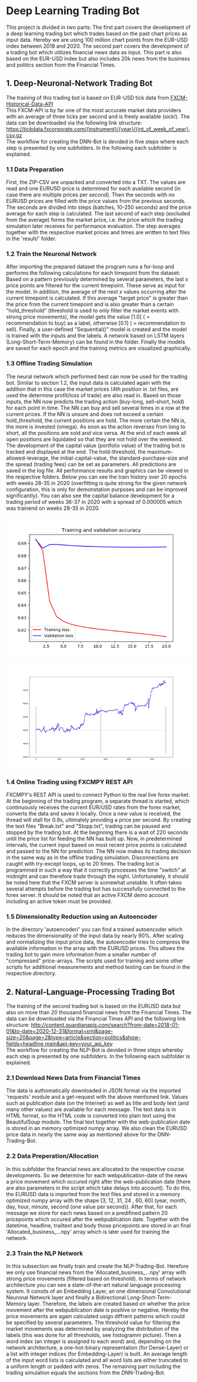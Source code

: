 # Deep Learning Trading Bot

This project is divided in two parts: The first part covers the development of a deep learning trading bot which trades based on the past chart prices as input data. Hereby we are using 100 million chart points from the EUR-USD index between 2018 and 2020. The second part covers the development of a trading bot which utilizes financial news data as input. This part is also based on the EUR-USD index but also includes 20k news from the business and politics section from the Financial Times.

## 1. Deep-Neuronal-Network Trading Bot
The training of this trading bot is based on EUR-USD tick data from <a href="https://financebets.de](https://fxcm-api.readthedocs.io/en/latest/marketdata.html">FXCM-Historical-Data-API</a><br />
This FXCM-API is by far one of the most accurate market data providers with an average of three ticks per second and is freely available (sick!). The data can be downloaded via the following link structure: https://tickdata.fxcorporate.com/{instrument}/{year}/{int_of_week_of_year}.csv.gz<br />
The workflow for creating the DNN-Bot is devided in five steps where each step is presented by one subfolders. In the following each subfolder is explained.

### 1.1 Data Preparation
First, the ZIP-CSV are unpacked and converted into a TXT. The values are read and one EURUSD price is determined for each available second (in case there are multiple prices per second). Then the seconds with no EURUSD prices are filled with the price values from the previous seconds. The seconds are divided into steps (batches, 10-250 seconds) and the price average for each step is calculated. The last second of each step (excluded from the average) forms the market price, i.e. the price which the trading simulation later receives for performance evaluation. The step averages together with the respective market prices and times are written to text files in the 'result/' folder.

### 1.2 Train the Neuronal Network
After importing the prepared dataset the program runs a for-loop and performs the following calculations for each timepoint from the dataset: Based on a pattern previously determined by several parameters, the last x price points are filtered for the current timepoint. These serve as input for the model. In addition, the average of the next x values occurring after the current timepoint is calculated. If this average "target price" is greater than the price from the current timepoint and is also greater than a certain "hold_threshold" (threshold is used to only filter the market events with strong price movements), the model gets the value [1.0] ( = recommendation to buy) as a label, otherwise [0.1] ( = recommendation to sell). Finally, a user-defined "Sequential()" model is created and the model is trained with the inputs and the labels. A network based on LSTM layers (Long-Short-Term-Memory) can be found in the folder. Finally the models are saved for each epoch and the training metrics are visualized graphically.

### 1.3 Offline Trading Simulation
The neural network which performed best can now be used for the trading bot. Similar to section 1.2, the input data is calculated again with the addition that in this case the market prices (4th position in .txt files, are used the determine profit/loss of trade) are also read in. Based on those inputs, the NN now predicts the trading action (buy-long, sell-short, hold) for each point in time. The NN can buy and sell several times in a row at the current prices. If the NN is unsure and does not exceed a certain hold_threshold, the current positions are hold. The more certain the NN is, the more is invested (omega). As soon as the action reverses from long to short, all the positions are sold and vice versa. At the end of each week all open positions are liquidated so that they are not hold over the weekend. The development of the capital value (portfolio value) of the trading bot is tracked and displayed at the end. The hold-threshold, the maximum-allowed-leverage, the initial-capital-value, the standard-purchase-size and the spread (trading fees) can be set as parameters. All predictions are saved in the log file. All performance results and graphics can be viewed in the respective folders. Below you can see the train history over 20 epochs with weeks 28-35 in 2020 (overfitting is quite strong for the given network configuration, this is only for demonstation purposes and can be improved significantly). You can also see the capital balance development for a trading period of weeks 36-37 in 2020 with a spread of 0.000005 which was trainend on weeks 28-35 in 2020.<br /><br />
![Screenshots_1](https://github.com/adriankuehn/deep-learning-trading-bot/blob/main/trading_based_on_DNN/train_neuronal_network/Figure_Train_History.png)<br /><br />
![Screenshots_2](https://github.com/adriankuehn/deep-learning-trading-bot/blob/main/trading_based_on_DNN/offline_trading_simulation/Capital_Belance_Development.png)



### 1.4 Online Trading using FXCMPY REST API
FXCMPY's REST API is used to connect Python to the real live forex market. At the beginning of the trading program, a separate thread is started, which continuously receives the current EUR/USD rates from the forex market, converts the data and saves it locally. Once a new value is received, the thread will stall for 0.9s, ultimately providing a price per second. By creating the text files "Break.txt" and "Stopp.txt", trading can be paused and stopped by the trading bot. At the beginning there is a wait of 220 seconds until the price list for feeding the NN has built up. Now, in predetermined intervals, the current input based on most recent price points is calculated and passed to the NN for prediction. The NN now makes its trading decision in the same way as in the offline trading simulation. Disconnections are caught with try-except loops, up to 20 times. The trading bot is programmed in such a way that it correctly processes the time "switch" at midnight and can therefore trade through the night. Unfortunately, it should be noted here that the FXCM server is somewhat unstable. It often takes several attempts before the trading bot has successfully connected to the forex server. It should be noted that an active FXCM demo account including an active token must be provided.

### 1.5 Dimensionality Reduction using an Autoencoder
In the directory 'autoencoder/' you can find a trained autoencoder which reduces the dimensionality of the input data by nearly 90%. After scaling and normalizing the input price data, the autoencoder tries to compress the available information in the array with the EURUSD prices. This allows the trading bot to gain more information from a smaller number of "compressed" price-arrays. The scripts used for training and some other scripts for additional measurements and method testing can be found in the respective directory.

## 2. Natural-Language-Processing Trading Bot
The training of the second trading bot is based on the EURUSD data but also on more than 20 thousand financial news from the Financial Times. The data can be downloaded via the Financial Times API and the following link structure: http://content.guardianapis.com/search?from-date=2018-01-01&to-date=2020-12-31&format=xml&page-size=20&page=2&type=article&section=politics&show-fields=headline,main&api-key=your_api_key<br />
The workflow for creating the NLP-Bot is devided in three steps whereby each step is presented by one subfolders. In the following each subfolder is explained.

### 2.1 Download News Data from Financial Times
The data is authomatically downloaded in JSON format via the imported 'requests' module and a get-request with the above mentioned link. Values such as publication date (on the Internet) as well as title and body text (and many other values) are available for each message. The text data is in HTML format, so the HTML code is converted into plain text using the BeautifulSoup module. The final text together with the web-publication date is stored in an memory optimized numpy array. We also clean the EURUSD price data in nearly the same way as mentioned above for the DNN-Trading-Bot.

### 2.2 Data Preperation/Allocation
In this subfolder the financial news are allocated to the respective course developments. So we determine for each webpublication-date of the news a price movement which occured right after the web-publication date (there are also parameters in the script which take delays into account). To do this, the EURUSD data is imported from the text files and stored in a memory optimized numpy array with the shape [3, 12, 31, 24 , 60, 60] (year, month, day, hour, minute, second (one value per second)). After that, for each message we store for each news based on a predifined pattern 20 pricepoints which occured after the webpublication date. Together with the datetime, headline, trailtext and body those pricepoints are stored in an final 'Allocated_business_...npy' array which is later used for training the network.

### 2.3 Train the NLP Network
In this subsection we finally train and create the NLP-Trading-Bot. Herefore we only use financial news from the 'Allocated_business_...npy' array with strong price movements (filtered based on threshold). In terms of network architecture you can see a state-of-the-art natural language processing system. It consits of an Embedding Layer, an one dimensional Convolutional Neuronal Network layer and finally a Bidirectional Long-Short-Term-Memory layer. Therefore, the labels are created based on whether the price movement after the webpublication date is positive or negative. Hereby the price movements are again calculated usign diffrent patterns which could be specified by several parameters. The threshold value for filtering the market movements was determined by analyzing the distribution of the labels (this was done for all thresholds, see histogramm picture). Then a word index (an integer is assigned to each word) and, depending on the network architecture, a one-hot-binary representation (for Dense-Layer) or a list with integer indices (for Embedding-Layer) is built. An average length of the input word lists is calculated and all word lists are either truncated to a uniform length or padded with zeros. The remaining part including the trading simulation equals the sections from the DNN-Trading-Bot.
